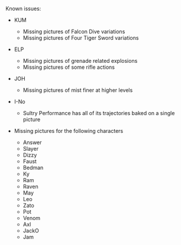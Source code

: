 
Known issues:
* KUM
  * Missing pictures of Falcon Dive variations
  * Missing pictures of Four Tiger Sword variations
* ELP
  * Missing pictures of grenade related explosions
  * Missing pictures of some rifle actions
* JOH
  * Missing pictures of mist finer at higher levels
* I-No
  * Sultry Performance has all of its trajectories baked on a single picture

* Missing pictures for the following characters
  * Answer
  * Slayer
  * Dizzy
  * Faust
  * Bedman
  * Ky
  * Ram
  * Raven
  * May
  * Leo
  * Zato
  * Pot
  * Venom
  * Axl
  * JackO
  * Jam